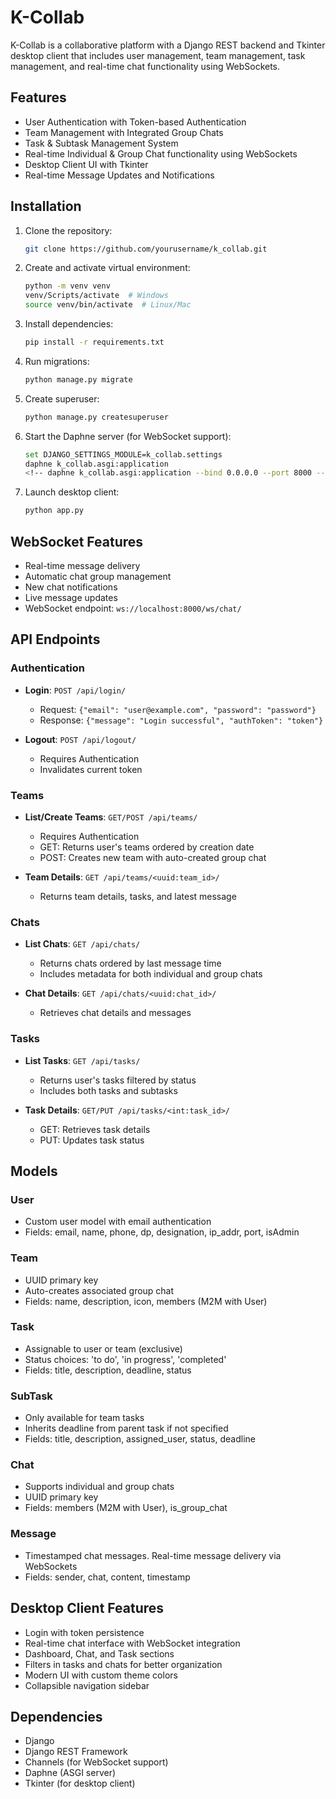 # K-Collab

K-Collab is a collaborative platform with a Django REST backend and Tkinter desktop client that includes user management, team management, task management, and real-time chat functionality using WebSockets.

## Features

- User Authentication with Token-based Authentication
- Team Management with Integrated Group Chats
- Task & Subtask Management System
- Real-time Individual & Group Chat functionality using WebSockets
- Desktop Client UI with Tkinter
- Real-time Message Updates and Notifications

## Installation

1. Clone the repository:
    ```bash
    git clone https://github.com/yourusername/k_collab.git
    ```

2. Create and activate virtual environment:
    ```bash
    python -m venv venv
    venv/Scripts/activate  # Windows
    source venv/bin/activate  # Linux/Mac
    ```

3. Install dependencies:
    ```bash
    pip install -r requirements.txt
    ```

4. Run migrations:
    ```bash
    python manage.py migrate
    ```

5. Create superuser:
    ```bash
    python manage.py createsuperuser
    ```

6. Start the Daphne server (for WebSocket support):
    ```bash
    set DJANGO_SETTINGS_MODULE=k_collab.settings
    daphne k_collab.asgi:application
    <!-- daphne k_collab.asgi:application --bind 0.0.0.0 --port 8000 -->
    ```

7. Launch desktop client:
    ```bash
    python app.py
    ```

## WebSocket Features

- Real-time message delivery
- Automatic chat group management
- New chat notifications
- Live message updates
- WebSocket endpoint: `ws://localhost:8000/ws/chat/`

## API Endpoints

### Authentication
- **Login**: `POST /api/login/`
  - Request: `{"email": "user@example.com", "password": "password"}`
  - Response: `{"message": "Login successful", "authToken": "token"}`

- **Logout**: `POST /api/logout/`
  - Requires Authentication
  - Invalidates current token

### Teams
- **List/Create Teams**: `GET/POST /api/teams/`
  - Requires Authentication
  - GET: Returns user's teams ordered by creation date
  - POST: Creates new team with auto-created group chat

- **Team Details**: `GET /api/teams/<uuid:team_id>/`
  - Returns team details, tasks, and latest message

### Chats
- **List Chats**: `GET /api/chats/`
  - Returns chats ordered by last message time
  - Includes metadata for both individual and group chats

- **Chat Details**: `GET /api/chats/<uuid:chat_id>/`
  - Retrieves chat details and messages

### Tasks
- **List Tasks**: `GET /api/tasks/`
  - Returns user's tasks filtered by status
  - Includes both tasks and subtasks

- **Task Details**: `GET/PUT /api/tasks/<int:task_id>/`
  - GET: Retrieves task details
  - PUT: Updates task status

## Models

### User
- Custom user model with email authentication
- Fields: email, name, phone, dp, designation, ip_addr, port, isAdmin

### Team
- UUID primary key
- Auto-creates associated group chat
- Fields: name, description, icon, members (M2M with User)

### Task
- Assignable to user or team (exclusive)
- Status choices: 'to do', 'in progress', 'completed'
- Fields: title, description, deadline, status

### SubTask
- Only available for team tasks
- Inherits deadline from parent task if not specified
- Fields: title, description, assigned_user, status, deadline

### Chat
- Supports individual and group chats
- UUID primary key
- Fields: members (M2M with User), is_group_chat

### Message
- Timestamped chat messages. Real-time message delivery via WebSockets
- Fields: sender, chat, content, timestamp

## Desktop Client Features

- Login with token persistence
- Real-time chat interface with WebSocket integration
- Dashboard, Chat, and Task sections
- Filters in tasks and chats for better organization
- Modern UI with custom theme colors
- Collapsible navigation sidebar

## Dependencies

- Django
- Django REST Framework
- Channels (for WebSocket support)
- Daphne (ASGI server)
- Tkinter (for desktop client)
